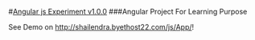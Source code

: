 #[Angular js Experiment  v1.0.0](http://shailendra.byethost22.com/js/App/)
###Angular Project For Learning Purpose

See Demo on http://shailendra.byethost22.com/js/App/!

